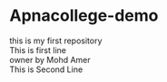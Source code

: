 # Apnacollege-demo
this is my first repository
<br>
This is first line
<br>
owner by Mohd Amer 
<br>
This is Second Line
